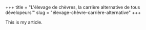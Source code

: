 +++
title = "L'élevage de chèvres, la carrière alternative de tous dévelopeurs'"
slug = "élevage-chèvre-carrière-alternative"
+++

This is my article.
